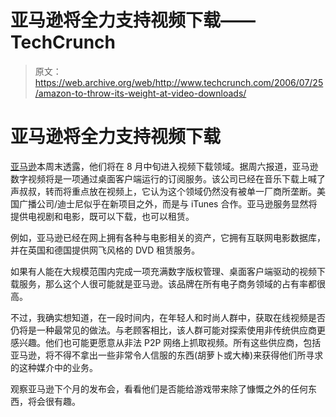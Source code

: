 # 亚马逊将全力支持视频下载——TechCrunch

> 原文：<https://web.archive.org/web/http://www.techcrunch.com/2006/07/25/amazon-to-throw-its-weight-at-video-downloads/>

# 亚马逊将全力支持视频下载

 [](https://web.archive.org/web/20220629011459/http://www.amazon.com/) [亚马逊](https://web.archive.org/web/20220629011459/http://www.amazon.com/)本周末透露，他们将在 8 月中旬进入视频下载领域。据周六报道，亚马逊数字视频将是一项通过桌面客户端运行的订阅服务。该公司已经在音乐下载上喊了声叔叔，转而将重点放在视频上，它认为这个领域仍然没有被单一厂商所垄断。美国广播公司/迪士尼似乎在新项目之外，而是与 iTunes 合作。亚马逊服务显然将提供电视剧和电影，既可以下载，也可以租赁。

例如，亚马逊已经在网上拥有各种与电影相关的资产，它拥有互联网电影数据库，并在英国和德国提供网飞风格的 DVD 租赁服务。

如果有人能在大规模范围内完成一项充满数字版权管理、桌面客户端驱动的视频下载服务，那么这个人很可能就是亚马逊。该品牌在所有电子商务领域的占有率都很高。

不过，我确实想知道，在一段时间内，在年轻人和时尚人群中，获取在线视频是否仍将是一种最常见的做法。与老顾客相比，该人群可能对探索使用非传统供应商更感兴趣。他们也可能更愿意从非法 P2P 网络上抓取视频。所有这些供应商，包括亚马逊，将不得不拿出一些非常令人信服的东西(胡萝卜或大棒)来获得他们所寻求的这种媒介中的业务。

观察亚马逊下个月的发布会，看看他们是否能给游戏带来除了慷慨之外的任何东西，将会很有趣。